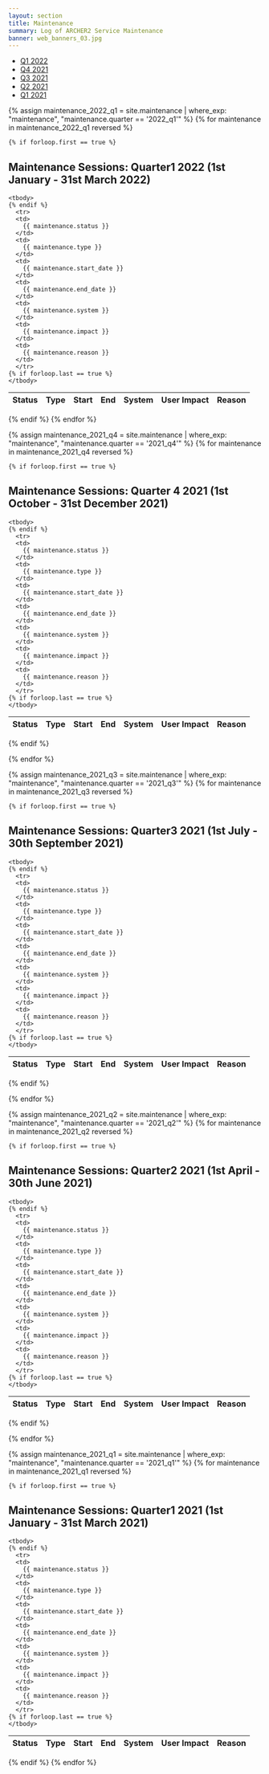 ```yaml
---
layout: section
title: Maintenance
summary: Log of ARCHER2 Service Maintenance
banner: web_banners_03.jpg
---
```


- [Q1 2022](#maintenance-sessions-quarter1-2022-1st-january---31st-march-2022)
- [Q4 2021](#maintenance-sessions-quarter-4-2021-1st-october---31st-december-2021)
- [Q3 2021](#maintenance-sessions-quarter3-2021-1st-july---30th-september-2021)
- [Q2 2021](#maintenance-sessions-quarter2-2021-1st-april---30th-june-2021)
- [Q1 2021](#maintenance-sessions-quarter1-2021-1st-january---31st-march-2021)





{% assign maintenance_2022_q1 = site.maintenance | where_exp: "maintenance", "maintenance.quarter == '2022_q1'" %}
{% for maintenance in maintenance_2022_q1 reversed %}

    {% if forloop.first == true %}
## Maintenance Sessions: Quarter1 2022 (1st January - 31st March 2022)

<div class="table-responsive">
  <table class="table table-striped">
    <thead>
      <tr>
        <th>Status</th>
        <th>Type</th>
        <th>Start</th>
        <th>End</th>
        <th>System</th>
        <th>User Impact</th>
        <th>Reason</th>
      </tr>
    </thead>

    <tbody>
    {% endif %}
      <tr>
      <td>
        {{ maintenance.status }}
      </td>
      <td>
        {{ maintenance.type }}
      </td>
      <td>
        {{ maintenance.start_date }}
      </td>
      <td>
        {{ maintenance.end_date }}
      </td>
      <td>
        {{ maintenance.system }}
      </td>
      <td>
        {{ maintenance.impact }}
      </td>
      <td>
        {{ maintenance.reason }}
      </td>
      </tr>
    {% if forloop.last == true %}
    </tbody>
  </table>
</div>
    {% endif %}
{% endfor %}





{% assign maintenance_2021_q4 = site.maintenance | where_exp: "maintenance", "maintenance.quarter == '2021_q4'" %}
{% for maintenance in maintenance_2021_q4 reversed %}

    {% if forloop.first == true %}

## Maintenance Sessions: Quarter 4 2021 (1st October - 31st December 2021)
<div class="table-responsive">
  <table class="table table-striped">
    <thead>
      <tr>
        <th>Status</th>
        <th>Type</th>
        <th>Start</th>
        <th>End</th>
        <th>System</th>
        <th>User Impact</th>
        <th>Reason</th>
      </tr>
    </thead>

    <tbody>
    {% endif %}
      <tr>
      <td>
        {{ maintenance.status }}
      </td>
      <td>
        {{ maintenance.type }}
      </td>
      <td>
        {{ maintenance.start_date }}
      </td>
      <td>
        {{ maintenance.end_date }}
      </td>
      <td>
        {{ maintenance.system }}
      </td>
      <td>
        {{ maintenance.impact }}
      </td>
      <td>
        {{ maintenance.reason }}
      </td>
      </tr>
    {% if forloop.last == true %}
    </tbody>
  </table>
</div>
    {% endif %}


{% endfor %}





{% assign maintenance_2021_q3 = site.maintenance | where_exp: "maintenance", "maintenance.quarter == '2021_q3'" %}
{% for maintenance in maintenance_2021_q3 reversed %}

    {% if forloop.first == true %}
## Maintenance Sessions: Quarter3 2021 (1st July - 30th September 2021)

<div class="table-responsive">
  <table class="table table-striped">
    <thead>
      <tr>
        <th>Status</th>
        <th>Type</th>
        <th>Start</th>
        <th>End</th>
        <th>System</th>
        <th>User Impact</th>
        <th>Reason</th>
      </tr>
    </thead>

    <tbody>
    {% endif %}
      <tr>
      <td>
        {{ maintenance.status }}
      </td>
      <td>
        {{ maintenance.type }}
      </td>
      <td>
        {{ maintenance.start_date }}
      </td>
      <td>
        {{ maintenance.end_date }}
      </td>
      <td>
        {{ maintenance.system }}
      </td>
      <td>
        {{ maintenance.impact }}
      </td>
      <td>
        {{ maintenance.reason }}
      </td>
      </tr>
    {% if forloop.last == true %}
    </tbody>
  </table>
</div>
    {% endif %}


{% endfor %}






{% assign maintenance_2021_q2 = site.maintenance | where_exp: "maintenance", "maintenance.quarter == '2021_q2'" %}
{% for maintenance in maintenance_2021_q2 reversed %}

    {% if forloop.first == true %}
## Maintenance Sessions: Quarter2 2021 (1st April - 30th June 2021)

<div class="table-responsive">
  <table class="table table-striped">
    <thead>
      <tr>
        <th>Status</th>
        <th>Type</th>
        <th>Start</th>
        <th>End</th>
        <th>System</th>
        <th>User Impact</th>
        <th>Reason</th>
      </tr>
    </thead>

    <tbody>
    {% endif %}
      <tr>
      <td>
        {{ maintenance.status }}
      </td>
      <td>
        {{ maintenance.type }}
      </td>
      <td>
        {{ maintenance.start_date }}
      </td>
      <td>
        {{ maintenance.end_date }}
      </td>
      <td>
        {{ maintenance.system }}
      </td>
      <td>
        {{ maintenance.impact }}
      </td>
      <td>
        {{ maintenance.reason }}
      </td>
      </tr>
    {% if forloop.last == true %}
    </tbody>
  </table>
</div>
    {% endif %}


{% endfor %}





{% assign maintenance_2021_q1 = site.maintenance | where_exp: "maintenance", "maintenance.quarter == '2021_q1'" %}
{% for maintenance in maintenance_2021_q1 reversed %}

    {% if forloop.first == true %}
## Maintenance Sessions: Quarter1 2021 (1st January - 31st March 2021)

<div class="table-responsive">
  <table class="table table-striped">
    <thead>
      <tr>
        <th>Status</th>
        <th>Type</th>
        <th>Start</th>
        <th>End</th>
        <th>System</th>
        <th>User Impact</th>
        <th>Reason</th>
      </tr>
    </thead>

    <tbody>
    {% endif %}
      <tr>
      <td>
        {{ maintenance.status }}
      </td>
      <td>
        {{ maintenance.type }}
      </td>
      <td>
        {{ maintenance.start_date }}
      </td>
      <td>
        {{ maintenance.end_date }}
      </td>
      <td>
        {{ maintenance.system }}
      </td>
      <td>
        {{ maintenance.impact }}
      </td>
      <td>
        {{ maintenance.reason }}
      </td>
      </tr>
    {% if forloop.last == true %}
    </tbody>
  </table>
</div>
    {% endif %}
{% endfor %}



